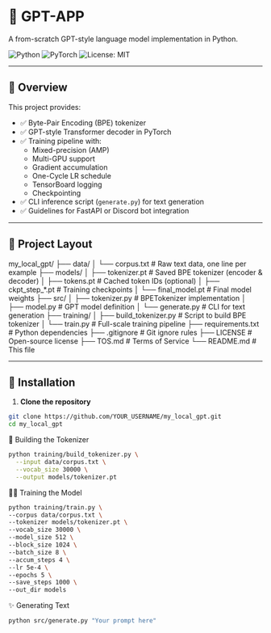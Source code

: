 # 🧠 GPT-APP

A from-scratch GPT-style language model implementation in Python.

![Python](https://img.shields.io/badge/Python-3.8+-blue.svg)
![PyTorch](https://img.shields.io/badge/Framework-PyTorch-red)
![License: MIT](https://img.shields.io/badge/License-MIT-green.svg)

---

## 📌 Overview

This project provides:

- ✅ Byte-Pair Encoding (BPE) tokenizer  
- ✅ GPT-style Transformer decoder in PyTorch  
- ✅ Training pipeline with:
  - Mixed-precision (AMP)
  - Multi-GPU support
  - Gradient accumulation
  - One-Cycle LR schedule
  - TensorBoard logging
  - Checkpointing
- ✅ CLI inference script (`generate.py`) for text generation  
- ✅ Guidelines for FastAPI or Discord bot integration  

---

## 📁 Project Layout
my_local_gpt/
├── data/
│ └── corpus.txt # Raw text data, one line per example
├── models/
│ ├── tokenizer.pt # Saved BPE tokenizer (encoder & decoder)
│ ├── tokens.pt # Cached token IDs (optional)
│ ├── ckpt_step_*.pt # Training checkpoints
│ └── final_model.pt # Final model weights
├── src/
│ ├── tokenizer.py # BPETokenizer implementation
│ ├── model.py # GPT model definition
│ └── generate.py # CLI for text generation
├── training/
│ ├── build_tokenizer.py # Script to build BPE tokenizer
│ └── train.py # Full-scale training pipeline
├── requirements.txt # Python dependencies
├── .gitignore # Git ignore rules
├── LICENSE # Open-source license
├── TOS.md # Terms of Service
└── README.md # This file

---

## 🧪 Installation

1. **Clone the repository**

```bash
git clone https://github.com/YOUR_USERNAME/my_local_gpt.git
cd my_local_gpt
```

🧱 Building the Tokenizer
```bash
python training/build_tokenizer.py \
  --input data/corpus.txt \
  --vocab_size 30000 \
  --output models/tokenizer.pt
  ```

🏋️‍♀️ Training the Model
  ```bash
  python training/train.py \
  --corpus data/corpus.txt \
  --tokenizer models/tokenizer.pt \
  --vocab_size 30000 \
  --model_size 512 \
  --block_size 1024 \
  --batch_size 8 \
  --accum_steps 4 \
  --lr 5e-4 \
  --epochs 5 \
  --save_steps 1000 \
  --out_dir models
   ```

✨ Generating Text
```bash
python src/generate.py "Your prompt here"
 ```

